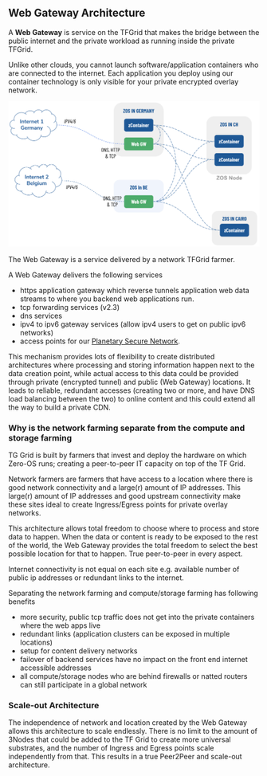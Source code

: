 ## Web Gateway Architecture

A  __Web Gateway__ is service on the TFGrid that makes the bridge between the public internet and the private workload as running inside the private TFGrid.

Unlike other clouds, you cannot launch software/application containers who are connected to the internet. Each application you deploy using our container technology is only visible for your private encrypted overlay network. 

![](img/archi_psn_webgateway.png)

The Web Gateway is a service delivered by a network TFGrid farmer.

A Web Gateway delivers the following services

- https application gateway which reverse tunnels application web data streams to where you backend web applications run.
- tcp forwarding services (v2.3)
- dns services
- ipv4 to ipv6 gateway services (allow ipv4 users to get on public ipv6 networks)
- access points for our [Planetary Secure Network](cloud:planetary_network). 

This mechanism provides lots of flexibility to create distributed architectures where processing and storing information happen next to the data creation point, while actual access to this data could be provided through private (encrypted tunnel) and public (Web Gateway) locations. It leads to reliable, redundant accesses (creating two or more, and have DNS load balancing between the two) to online content and this could extend all the way to build a private CDN.

### Why is the network farming separate from the compute and storage farming

TG Grid is built by farmers that invest and deploy the hardware on which Zero-OS runs; creating a peer-to-peer IT capacity on top of the TF Grid. 

Network farmers are farmers that have access to a location where there is good network connectivity and a large(r) amount of IP addresses. This large(r) amount of IP addresses and good upstream connectivity make these sites ideal to create Ingress/Egress points for private overlay networks.

This architecture allows total freedom to choose where to process and store data to happen. When the data or content is ready to be exposed to the rest of the world, the Web Gateway provides the total freedom to select the best possible location for that to happen. True peer-to-peer in every aspect.

Internet connectivity is not equal on each site e.g. available number of public ip addresses or redundant links to the internet.

Separating the network farming and compute/storage farming has following benefits

- more security, public tcp traffic does not get into the private containers where the web apps live
- redundant links (application clusters can be exposed in multiple locations)
- setup for content delivery networks
- failover of backend services have no impact on the front end internet accessible addresses
- all compute/storage nodes who are behind firewalls or natted routers can still participate in a global network


<!-- Some details [here](https://github.com/Threefoldtech/zos/blob/master/docs/network/setup_farm_network.md). To be able to allow anyone to participate and create a capacity to this universal substrate (capacity farming), we require the network farm to connect hidden nodes to the internet to expose digital services. -->

### Scale-out Architecture

The independence of network and location created by the Web Gateway allows this architecture to scale endlessly. There is no limit to the amount of 3Nodes that could be added to the TF Grid to create more universal substrates, and the number of Ingress and Egress points scale independently from that. This results in a true Peer2Peer and scale-out architecture.